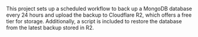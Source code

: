 This project sets up a scheduled workflow to back up a MongoDB database every 24 hours and upload the backup to Cloudflare R2, which offers a free tier for storage. Additionally, a script is included to restore the database from the latest backup stored in R2.
